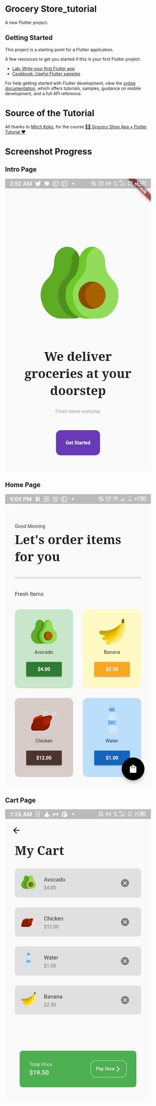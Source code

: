 # Grocery Store_tutorial

A new Flutter project.

## Getting Started

This project is a starting point for a Flutter application.

A few resources to get you started if this is your first Flutter project:

- [Lab: Write your first Flutter app](https://docs.flutter.dev/get-started/codelab)
- [Cookbook: Useful Flutter samples](https://docs.flutter.dev/cookbook)

For help getting started with Flutter development, view the
[online documentation](https://docs.flutter.dev/), which offers tutorials,
samples, guidance on mobile development, and a full API reference.

# Source of the Tutorial

All thanks to
[Mitch Koko](https://www.youtube.com/@createdbykoko), for the course [🥑📱 Grocery Shop App • Flutter Tutorial ♥](https://www.youtube.com/@createdbykoko)

# Screenshot Progress

## Intro Page

![Intro Page](lib/images/progress/Screenshot_20230524-025253.jpg)

## Home Page

![Alt text](lib/images/progress/Screenshot_20230524-210916.jpg)

## Cart Page


![Alt text](lib/images/progress/Screenshot_20230528-012646.jpg)

